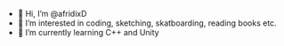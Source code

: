 - 👋 Hi, I’m @afridixD
- 👀 I’m interested in coding, sketching, skatboarding, reading books etc.
- 🌱 I’m currently learning C++ and Unity

<!---
afridixD/afridixD is a ✨ special ✨ repository because its `README.md` (this file) appears on your GitHub profile.
You can click the Preview link to take a look at your changes.
--->
